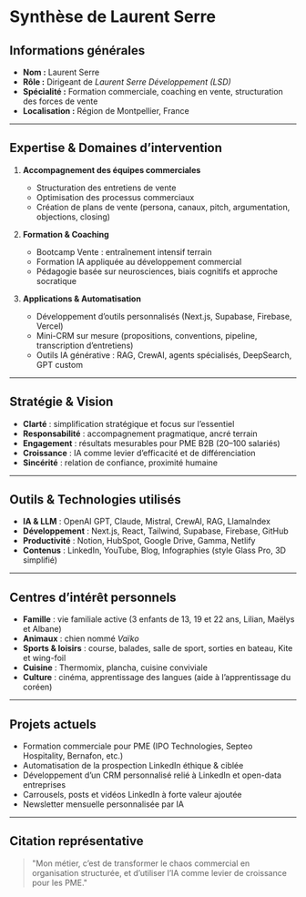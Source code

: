# Synthèse de Laurent Serre

## Informations générales
- **Nom :** Laurent Serre  
- **Rôle :** Dirigeant de *Laurent Serre Développement (LSD)*  
- **Spécialité :** Formation commerciale, coaching en vente, structuration des forces de vente  
- **Localisation :** Région de Montpellier, France

---

## Expertise & Domaines d’intervention
1. **Accompagnement des équipes commerciales**  
   - Structuration des entretiens de vente  
   - Optimisation des processus commerciaux  
   - Création de plans de vente (persona, canaux, pitch, argumentation, objections, closing)

2. **Formation & Coaching**  
   - Bootcamp Vente : entraînement intensif terrain  
   - Formation IA appliquée au développement commercial  
   - Pédagogie basée sur neurosciences, biais cognitifs et approche socratique

3. **Applications & Automatisation**  
   - Développement d’outils personnalisés (Next.js, Supabase, Firebase, Vercel)  
   - Mini-CRM sur mesure (propositions, conventions, pipeline, transcription d’entretiens)  
   - Outils IA générative : RAG, CrewAI, agents spécialisés, DeepSearch, GPT custom

---

## Stratégie & Vision
- **Clarté** : simplification stratégique et focus sur l’essentiel  
- **Responsabilité** : accompagnement pragmatique, ancré terrain  
- **Engagement** : résultats mesurables pour PME B2B (20–100 salariés)  
- **Croissance** : IA comme levier d’efficacité et de différenciation  
- **Sincérité** : relation de confiance, proximité humaine

---

## Outils & Technologies utilisés
- **IA & LLM** : OpenAI GPT, Claude, Mistral, CrewAI, RAG, LlamaIndex  
- **Développement** : Next.js, React, Tailwind, Supabase, Firebase, GitHub  
- **Productivité** : Notion, HubSpot, Google Drive, Gamma, Netlify  
- **Contenus** : LinkedIn, YouTube, Blog, Infographies (style Glass Pro, 3D simplifié)

---

## Centres d’intérêt personnels
- **Famille** : vie familiale active (3 enfants de 13, 19 et 22 ans, Lilian, Maëlys et Albane)  
- **Animaux** : chien nommé *Vaïko*  
- **Sports & loisirs** : course, balades, salle de sport, sorties en bateau, Kite et wing-foil 
- **Cuisine** : Thermomix, plancha, cuisine conviviale  
- **Culture** : cinéma, apprentissage des langues (aide à l’apprentissage du coréen)

---

## Projets actuels
- Formation commerciale pour PME (IPO Technologies, Septeo Hospitality, Bernafon, etc.)  
- Automatisation de la prospection LinkedIn éthique & ciblée  
- Développement d’un CRM personnalisé relié à LinkedIn et open-data entreprises  
- Carrousels, posts et vidéos LinkedIn à forte valeur ajoutée  
- Newsletter mensuelle personnalisée par IA

---

## Citation représentative
> "Mon métier, c’est de transformer le chaos commercial en organisation structurée, et d’utiliser l’IA comme levier de croissance pour les PME."

